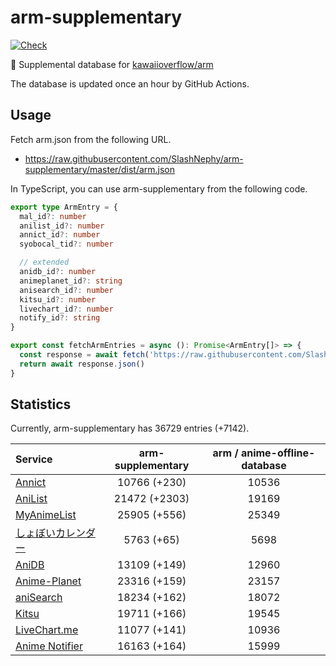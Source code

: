 # arm-supplementary

[![Check](https://github.com/SlashNephy/arm-supplementary/actions/workflows/check-node.yml/badge.svg)](https://github.com/SlashNephy/arm-supplementary/actions/workflows/check-node.yml)

💊 Supplemental database for [kawaiioverflow/arm](https://github.com/kawaiioverflow/arm)

The database is updated once an hour by GitHub Actions.

## Usage

Fetch arm.json from the following URL.

- https://raw.githubusercontent.com/SlashNephy/arm-supplementary/master/dist/arm.json

In TypeScript, you can use arm-supplementary from the following code.

```TypeScript
export type ArmEntry = {
  mal_id?: number
  anilist_id?: number
  annict_id?: number
  syobocal_tid?: number

  // extended
  anidb_id?: number
  animeplanet_id?: string
  anisearch_id?: number
  kitsu_id?: number
  livechart_id?: number
  notify_id?: string
}

export const fetchArmEntries = async (): Promise<ArmEntry[]> => {
  const response = await fetch('https://raw.githubusercontent.com/SlashNephy/arm-supplementary/master/dist/arm.json')
  return await response.json()
}
```

## Statistics

Currently, arm-supplementary has 36729 entries (+7142).

| Service                                     | arm-supplementary | arm / anime-offline-database |
| :------------------------------------------ | :---------------: | :--------------------------: |
| [Annict](https://annict.com)                |   10766 (+230)    |            10536             |
| [AniList](https://anilist.co)               |   21472 (+2303)   |            19169             |
| [MyAnimeList](https://myanimelist.net)      |   25905 (+556)    |            25349             |
| [しょぼいカレンダー](https://cal.syoboi.jp) |    5763 (+65)     |             5698             |
| [AniDB](https://anidb.net)                  |   13109 (+149)    |            12960             |
| [Anime-Planet](https://anime-planet.com)    |   23316 (+159)    |            23157             |
| [aniSearch](https://anisearch.com)          |   18234 (+162)    |            18072             |
| [Kitsu](https://kitsu.io)                   |   19711 (+166)    |            19545             |
| [LiveChart.me](https://livechart.me)        |   11077 (+141)    |            10936             |
| [Anime Notifier](https://notify.moe)        |   16163 (+164)    |            15999             |
